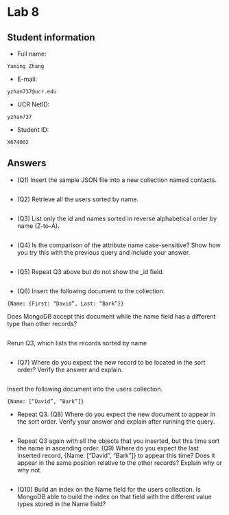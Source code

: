 # Lab 8

## Student information

* Full name:
```
Yaming Zhang
``` 
* E-mail:
```
yzhan737@ucr.edu
```
* UCR NetID:
```
yzhan737
```
* Student ID:
```
X674002
```

## Answers

* (Q1) Insert the sample JSON file into a new collection named contacts.
```

```

* (Q2) Retrieve all the users sorted by name.
```

```

* (Q3) List only the id and names sorted in reverse alphabetical order by name (Z-to-A).
```

```

* (Q4) Is the comparison of the attribute name case-sensitive? Show how you try this with the previous query and include your answer.
```

```

* (Q5) Repeat Q3 above but do not show the _id field.
```

```

* (Q6) Insert the following document to the collection.
```
{Name: {First: “David”, Last: “Bark”}}
```
Does MongoDB accept this document while the name field has a different type than other records?
```

```
Rerun Q3, which lists the records sorted by name
```

```

* (Q7) Where do you expect the new record to be located in the sort order? Verify the answer and explain.
```

```
Insert the following document into the users collection.
```
{Name: [“David”, “Bark”]}
```

* Repeat Q3. (Q8) Where do you expect the new document to appear in the sort order. Verify your answer and explain after running the query.
```

```

* Repeat Q3 again with all the objects that you inserted, but this time sort the name in ascending order. 
(Q9) Where do you expect the last inserted record, {Name: [“David”, “Bark”]} to appear this time? 
Does it appear in the same position relative to the other records? Explain why or why not.
```

```

* (Q10) Build an index on the Name field for the users collection. Is MongoDB able to build the index on that field with the different value types stored in the Name field?
```

```
